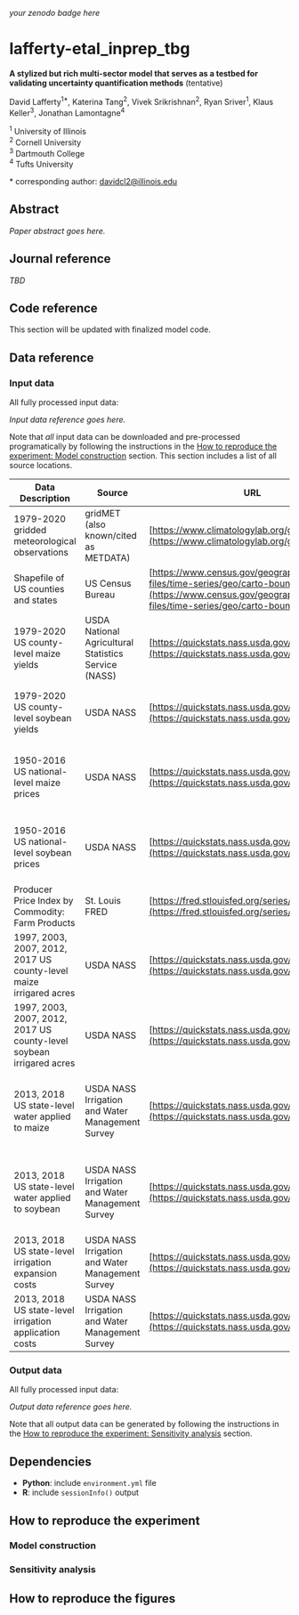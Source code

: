 _your zenodo badge here_

# lafferty-etal_inprep_tbg

**A stylized but rich multi-sector model that serves as a testbed for validating uncertainty quantification methods** (tentative)

David Lafferty<sup>1\*</sup>, Katerina Tang<sup>2</sup>, Vivek Srikrishnan<sup>2</sup>, Ryan Sriver<sup>1</sup>, Klaus Keller<sup>3</sup>, Jonathan Lamontagne<sup>4</sup> 

<sup>1</sup> University of Illinois <br>
<sup>2</sup> Cornell University <br>
<sup>3</sup> Dartmouth College <br>
<sup>4</sup> Tufts University

\* corresponding author: davidcl2@illinois.edu

## Abstract

_Paper abstract goes here._

## Journal reference

_TBD_

## Code reference

This section will be updated with finalized model code.

## Data reference

### Input data

All fully processed input data:

_Input data reference goes here._

Note that *all* input data can be downloaded and pre-processed programatically by following the instructions in the [How to reproduce the experiment: Model construction](#model-construction) section. This section includes a list of all source locations. 

| Data Description | Source | URL | Additonal Instructions to Access | Date Accessed |
| --- | --- | --- | --- | --- |
| 1979-2020 gridded meteorological observations | gridMET (also known/cited as METDATA) | [https://www.climatologylab.org/gridmet.html](https://www.climatologylab.org/gridmet.html) | *Download* tab | 09/14/2022 |
| Shapefile of US counties and states | US Census Bureau | [https://www.census.gov/geographies/mapping-files/time-series/geo/carto-boundary-file.html](https://www.census.gov/geographies/mapping-files/time-series/geo/carto-boundary-file.html) | *cb_2018_us_county_20m.zip* and *cb_2018_us_state_20m.zip* | 09/14/2022 |
| 1979-2020 US county-level maize yields | USDA National Agricultural Statistics Service (NASS) | [https://quickstats.nass.usda.gov/](https://quickstats.nass.usda.gov/) | *SURVEY - CROPS - FIELD CROPS - CORN - YIELD - CORN, GRAIN - YIELD, MEASURED IN BU/ACRE - COUNTY* | 09/14/2022 |
| 1979-2020 US county-level soybean yields | USDA NASS | [https://quickstats.nass.usda.gov/](https://quickstats.nass.usda.gov/) | *SURVEY - CROPS - FIELD CROPS - SOYBEANS - YIELD - SOYBEANS - YIELD, MEASURED IN BU/ACRE - COUNTY* | 09/14/2022 |
| 1950-2016 US national-level maize prices | USDA NASS | [https://quickstats.nass.usda.gov/](https://quickstats.nass.usda.gov/) | *SURVEY - CROPS - FIELD CROPS - CORN - PRICE RECEIVED - CORN, GRAIN - PRICE RECEIVED, MEASURED IN $/BU - NATIONAL* | 09/14/2022 |
| 1950-2016 US national-level soybean prices | USDA NASS | [https://quickstats.nass.usda.gov/](https://quickstats.nass.usda.gov/) | *SURVEY - CROPS - FIELD CROPS - SOYBEANS - PRICE RECEIVED - SOYBEANS - PRICE RECEIVED, MEASURED IN $/BU - NATIONAL* | 09/14/2022 |
| Producer Price Index by Commodity: Farm Products | St. Louis FRED | [https://fred.stlouisfed.org/series/WPU01](https://fred.stlouisfed.org/series/WPU01) | None | 09/14/2022 |
| 1997, 2003, 2007, 2012, 2017 US county-level maize irrigared acres | USDA NASS | [https://quickstats.nass.usda.gov/](https://quickstats.nass.usda.gov/) | *CENSUS - CROPS - FIELD CROPS - CORN - AREA HARVESTED - CORN, GRAIN, IRRIGATED - ACRES HARVESTED - STATE* | 09/14/2022 |
| 1997, 2003, 2007, 2012, 2017 US county-level soybean irrigared acres | USDA NASS | [https://quickstats.nass.usda.gov/](https://quickstats.nass.usda.gov/) | *CENSUS - CROPS - FIELD CROPS - SOYBEANS - AREA HARVESTED - SOYBEANS, IRRIGATED - ACRES HARVESTED - STATE* | 09/14/2022 |
| 2013, 2018 US state-level water applied to maize | USDA NASS Irrigation and Water Management Survey | [https://quickstats.nass.usda.gov/](https://quickstats.nass.usda.gov/) | *CENSUS - CROPS - FIELD CROPS - CORN - WATER APPLIED - CORN, GRAIN, IRRIGATED - WATER APPLIED, MEASURED IN ACRE FEET / ACRE - TOTAL - STATE* | 09/14/2022 |
| 2013, 2018 US state-level water applied to soybean | USDA NASS Irrigation and Water Management Survey | [https://quickstats.nass.usda.gov/](https://quickstats.nass.usda.gov/) | *CENSUS - CROPS - FIELD CROPS - SOYBEANS - WATER APPLIED - SOYBEANS, IRRIGATED - WATER APPLIED, MEASURED IN ACRE FEET / ACRE - TOTAL - STATE* | 09/14/2022 |
| 2013, 2018 US state-level irrigation expansion costs | USDA NASS Irrigation and Water Management Survey | [https://quickstats.nass.usda.gov/](https://quickstats.nass.usda.gov/) | *CENSUS - ECONOMICS - IRRIGATION - FACILITIES & EQUIPMENT - STATE* | 09/14/2022 |
| 2013, 2018 US state-level irrigation application costs | USDA NASS Irrigation and Water Management Survey | [https://quickstats.nass.usda.gov/](https://quickstats.nass.usda.gov/) | *CENSUS - ECONOMICS - IRRIGATION - ENERGY - ........ - STATE* | 09/14/2022 |

### Output data

All fully processed input data:

_Output data reference goes here._

Note that all output data can be generated by following the instructions in the [How to reproduce the experiment: Sensitivity analysis](#sensitivity-analysis) section.

## Dependencies

- **Python**: include `environment.yml` file
- **R**: include ``sessionInfo()`` output

## How to reproduce the experiment

### Model construction

### Sensitivity analysis

## How to reproduce the figures
